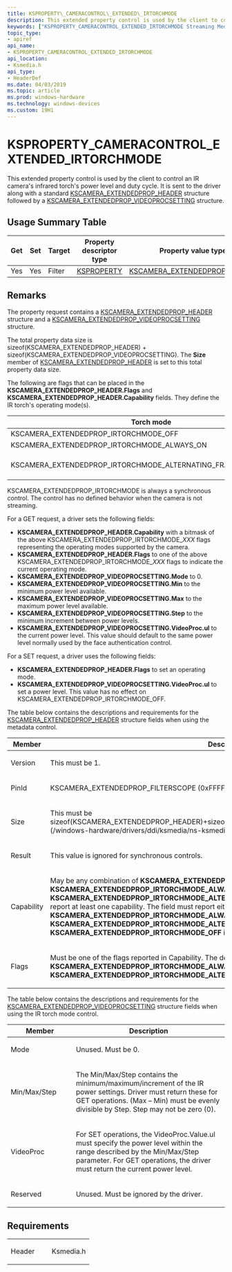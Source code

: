 ```yaml
---
title: KSPROPERTY\_CAMERACONTROL\_EXTENDED\_IRTORCHMODE
description: This extended property control is used by the client to control an IR camera's infrared torch's power level and duty cycle.
keywords: ["KSPROPERTY_CAMERACONTROL_EXTENDED_IRTORCHMODE Streaming Media Devices"]
topic_type:
- apiref
api_name:
- KSPROPERTY_CAMERACONTROL_EXTENDED_IRTORCHMODE
api_location:
- Ksmedia.h
api_type:
- HeaderDef
ms.date: 04/03/2019
ms.topic: article
ms.prod: windows-hardware
ms.technology: windows-devices
ms.custom: 19H1
---
```


# KSPROPERTY_CAMERACONTROL_EXTENDED_IRTORCHMODE

This extended property control is used by the client to control an IR camera's infrared torch's power level and duty cycle. It is sent to the driver along with a standard [KSCAMERA_EXTENDEDPROP_HEADER](/windows-hardware/drivers/ddi/ksmedia/ns-ksmedia-tagkscamera_extendedprop_header) structure followed by a [KSCAMERA_EXTENDEDPROP_VIDEOPROCSETTING](/windows-hardware/drivers/ddi/ksmedia/ns-ksmedia-tagkscamera_extendedprop_videoprocsetting) structure.

## Usage Summary Table

| Get | Set | Target | Property descriptor type | Property value type |
| --- | --- | --- | --- | --- |
| Yes | Yes | Filter | [KSPROPERTY](./ksproperty-structure.md) | [KSCAMERA_EXTENDEDPROP_HEADER](/windows-hardware/drivers/ddi/ksmedia/ns-ksmedia-tagkscamera_extendedprop_header)|

## Remarks

The property request contains a [KSCAMERA_EXTENDEDPROP_HEADER](/windows-hardware/drivers/ddi/ksmedia/ns-ksmedia-tagkscamera_extendedprop_header) structure and a [KSCAMERA_EXTENDEDPROP_VIDEOPROCSETTING](/windows-hardware/drivers/ddi/ksmedia/ns-ksmedia-tagkscamera_extendedprop_videoprocsetting) structure.

The total property data size is sizeof(KSCAMERA_EXTENDEDPROP_HEADER) + sizeof(KSCAMERA_EXTENDEDPROP_VIDEOPROCSETTING). The **Size** member of [KSCAMERA_EXTENDEDPROP_HEADER](/windows-hardware/drivers/ddi/ksmedia/ns-ksmedia-tagkscamera_extendedprop_header) is set to this total property data size.

The following are flags that can be placed in the **KSCAMERA_EXTENDEDPROP_HEADER.Flags** and **KSCAMERA_EXTENDEDPROP_HEADER.Capability** fields.  They define the IR torch's operating mode(s).

| Torch mode                                                       | Description                        |
|------------------------------------------------------------------|------------------------------------|
| KSCAMERA_EXTENDEDPROP_IRTORCHMODE_OFF                            | Off                                |
| KSCAMERA_EXTENDEDPROP_IRTORCHMODE_ALWAYS_ON                      | Always on                          |
| KSCAMERA_EXTENDEDPROP_IRTORCHMODE_ALTERNATING_FRAME_ILLUMINATION | On for every other frame           |

KSCAMERA_EXTENDEDPROP_IRTORCHMODE is always a synchronous control.  The control has no defined behavior when the camera is not streaming.

For a GET request, a driver sets the following fields:

- **KSCAMERA_EXTENDEDPROP_HEADER.Capability** with a bitmask of the above KSCAMERA_EXTENDEDPROP_IRTORCHMODE_*XXX* flags representing the operating modes supported by the camera.
- **KSCAMERA_EXTENDEDPROP_HEADER.Flags** to one of the above KSCAMERA_EXTENDEDPROP_IRTORCHMODE_*XXX* flags to indicate the current operating mode.
- **KSCAMERA_EXTENDEDPROP_VIDEOPROCSETTING.Mode** to 0.
- **KSCAMERA_EXTENDEDPROP_VIDEOPROCSETTING.Min** to the minimum power level available.
- **KSCAMERA_EXTENDEDPROP_VIDEOPROCSETTING.Max** to the maximum power level available.
- **KSCAMERA_EXTENDEDPROP_VIDEOPROCSETTING.Step** to the minimum increment between power levels.
- **KSCAMERA_EXTENDEDPROP_VIDEOPROCSETTING.VideoProc.ul** to the current power level. This value should default to the same power level normally used by the face authentication control.

For a SET request, a driver uses the following fields:

- **KSCAMERA_EXTENDEDPROP_HEADER.Flags** to set an operating mode.
- **KSCAMERA_EXTENDEDPROP_VIDEOPROCSETTING.VideoProc.ul** to set a power level.  This value has no effect on KSCAMERA_EXTENDEDPROP_IRTORCHMODE_OFF.

The table below contains the descriptions and requirements for the [KSCAMERA_EXTENDEDPROP_HEADER](/windows-hardware/drivers/ddi/ksmedia/ns-ksmedia-tagkscamera_extendedprop_header) structure fields when using the metadata control.

<table>
<colgroup>
<col width="30%" />
<col width="70%" />
</colgroup>
<thead>
<tr class="header">
<th>Member</th>
<th>Description</th>
</tr>
</thead>
<tbody>
<tr class="odd">
<td><p>Version</p></td>
<td><p>This must be 1.</p></td>
</tr>
<tr class="even">
<td><p>PinId</p></td>
<td><p>KSCAMERA_EXTENDEDPROP_FILTERSCOPE (0xFFFFFFFF).</p></td>
</tr>
<tr class="odd">
<td><p>Size</p></td>
<td><p>This must be sizeof(KSCAMERA_EXTENDEDPROP_HEADER)+sizeof([KSCAMERA_EXTENDEDPROP_VIDEOPROCSETTING](/windows-hardware/drivers/ddi/ksmedia/ns-ksmedia-tagkscamera_extendedprop_videoprocsetting)),</p></td>
</tr>
<tr class="even">
<td><p>Result</p></td>
<td><p>This value is ignored for synchronous controls.</p></td>
</tr>
<tr class="odd">
<td><p>Capability</p></td>
<td><p>May be any combination of <strong>KSCAMERA_EXTENDEDPROP_IRTORCHMODE_OFF</strong>, <strong>KSCAMERA_EXTENDEDPROP_IRTORCHMODE_ALWAYS_ON</strong> or <strong>KSCAMERA_EXTENDEDPROP_IRTORCHMODE_ALTERNATIVE_FRAME_ILLUMINATION</strong>.  
This field must report at least one capability.  The field must report either <strong>KSCAMERA_EXTENDEDPROP_IRTORCHMODE_ALWAYS_ON</strong> or <strong>KSCAMERA_EXTENDEDPROP_IRTORCHMODE_ALTERNATIVE_FRAME_ILLUMINATION</strong> or both. The value <strong>KSCAMERA_EXTENDEDPROP_IRTORCHMODE_OFF</strong> is optional.
</p></td>
</tr>
<tr class="even">
<td><p>Flags</p></td>
<td><p>Must be one of the flags reported in Capability.  The default must value must be either <strong>KSCAMERA_EXTENDEDPROP_IRTORCHMODE_ALWAYS_ON</strong> or <strong>KSCAMERA_EXTENDEDPROP_IRTORCHMODE_ALTERNATIVE_FRAME_ILLUMINATION</strong>.</p></td>
</tr>
</tbody>
</table>

The table below contains the descriptions and requirements for the [KSCAMERA_EXTENDEDPROP_VIDEOPROCSETTING](/windows-hardware/drivers/ddi/ksmedia/ns-ksmedia-tagkscamera_extendedprop_videoprocsetting) structure fields when using the IR torch mode control.

<table>
<colgroup>
<col width="30%" />
<col width="70%" />
</colgroup>
<thead>
<tr class="header">
<th>Member</th>
<th>Description</th>
</tr>
</thead>
<tbody>
<tr class="odd">
<td><p>Mode</p></td>
<td><p>Unused.  Must be 0.</p></td>
</tr>
<tr class="even">
<td><p>Min/Max/Step</p></td>
<td><p>The Min/Max/Step contains the minimum/maximum/increment of the IR power settings.  Driver must return these for GET operations.  (Max – Min) must be evenly divisible by Step.  Step may not be zero (0).</p></td>
</tr>
<tr class="odd">
<td><p>VideoProc</p></td>
<td><p>For SET operations, the VideoProc.Value.ul must specify the power level within the range described by the Min/Max/Step parameter.  For GET operations, the driver must return the current power level.</p></td>
</tr>
<tr class="even">
<td><p>Reserved</p></td>
<td><p>Unused.  Must be ignored by the driver.</p></td>
</tr>
</tbody>
</table>

## Requirements

<table>
<colgroup>
<col width="50%" />
<col width="50%" />
</colgroup>
<tbody>
<tr class="odd">
<td><p>Header</p></td>
<td>Ksmedia.h</td>
</tr>
</tbody>
</table>